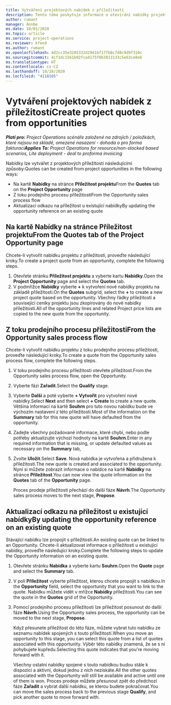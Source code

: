 ```yaml
---
title: Vytváření projektových nabídek z příležitostí
description: Tento téma poskytuje informace o otevírání nabídky projektu z příležitosti.
author: rumant
manager: Annbe
ms.date: 10/01/2020
ms.topic: article
ms.service: project-operations
ms.reviewer: kfend
ms.author: rumant
ms.openlocfilehash: 4d2cc35e3205332d2941bf17fb8c7d8c9d9f310c
ms.sourcegitcommit: 4cf1dc1561b92fca4175f0b3813133c5e63ce8e6
ms.translationtype: HT
ms.contentlocale: cs-CZ
ms.lasthandoff: 10/28/2020
ms.locfileid: "4118105"
---
```

# <a name="create-project-quotes-from-opportunities"></a><span data-ttu-id="57a7c-103">Vytváření projektových nabídek z příležitostí</span><span class="sxs-lookup"><span data-stu-id="57a7c-103">Create project quotes from opportunities</span></span>

<span data-ttu-id="57a7c-104">_**Platí pro:** Project Operations scénáře založené na zdrojích / položkách, které nejsou na skladě, omezené nasazení - dohoda o pro forma fakturaci_</span><span class="sxs-lookup"><span data-stu-id="57a7c-104">_**Applies To:** Project Operations for resource/non-stocked based scenarios, Lite deployment - deal to proforma invoicing_</span></span>

<span data-ttu-id="57a7c-105">Nabídky lze vytvářet z projektových příležitostí následujícími způsoby:</span><span class="sxs-lookup"><span data-stu-id="57a7c-105">Quotes can be created from project opportunities in the following ways:</span></span>

- <span data-ttu-id="57a7c-106">Na kartě **Nabídky** na stránce **Příležitost projektu**</span><span class="sxs-lookup"><span data-stu-id="57a7c-106">From the **Quotes** tab on the **Project Opportunity** page</span></span>
- <span data-ttu-id="57a7c-107">Z toku prodejního procesu příležitosti</span><span class="sxs-lookup"><span data-stu-id="57a7c-107">From the Opportunity sales process flow</span></span>
- <span data-ttu-id="57a7c-108">Aktualizací odkazu na příležitost u existující nabídky</span><span class="sxs-lookup"><span data-stu-id="57a7c-108">By updating the opportunity reference on an existing quote</span></span>

## <a name="from-the-quotes-tab-of-the-project-opportunity-page"></a><span data-ttu-id="57a7c-109">Na kartě Nabídky na stránce Příležitost projektu</span><span class="sxs-lookup"><span data-stu-id="57a7c-109">From the Quotes tab of the Project Opportunity page</span></span>

<span data-ttu-id="57a7c-110">Chcete-li vytvořit nabídku projektu z příležitosti, proveďte následující kroky.</span><span class="sxs-lookup"><span data-stu-id="57a7c-110">To create a project quote from an opportunity, complete the following steps.</span></span>

1. <span data-ttu-id="57a7c-111">Otevřete stránku **Příležitost projektu** a vyberte kartu **Nabídky**.</span><span class="sxs-lookup"><span data-stu-id="57a7c-111">Open the **Project Opportunity** page and select the **Quotes** tab.</span></span> 
2. <span data-ttu-id="57a7c-112">V podmřížce **Nabídky** vyberte **+** k vytvoření nové nabídky projektu na základě příležitosti.</span><span class="sxs-lookup"><span data-stu-id="57a7c-112">On the **Quotes** subgrid, select the **+** to create a new project quote based on the opportunity.</span></span> <span data-ttu-id="57a7c-113">Všechny řádky příležitostí a související ceníky projektu jsou zkopírovány do nové nabídky příležitosti.</span><span class="sxs-lookup"><span data-stu-id="57a7c-113">All of the opportunity lines and related Project price lists are copied to the new quote from the opportunity.</span></span>

## <a name="from-the-opportunity-sales-process-flow"></a><span data-ttu-id="57a7c-114">Z toku prodejního procesu příležitosti</span><span class="sxs-lookup"><span data-stu-id="57a7c-114">From the Opportunity sales process flow</span></span>

<span data-ttu-id="57a7c-115">Chcete-li vytvořit nabídku projektu z toku prodejního procesu příležitosti, proveďte následující kroky.</span><span class="sxs-lookup"><span data-stu-id="57a7c-115">To create a quote from the Opportunity sales process flow, complete the following steps.</span></span>

1. <span data-ttu-id="57a7c-116">V toku prodejního procesu příležitosti otevřete příležitost.</span><span class="sxs-lookup"><span data-stu-id="57a7c-116">From the Opportunity sales process flow, open the Opportunity.</span></span>
2. <span data-ttu-id="57a7c-117">Vyberte fázi **Zařadit**.</span><span class="sxs-lookup"><span data-stu-id="57a7c-117">Select the **Qualify** stage.</span></span> 
3. <span data-ttu-id="57a7c-118">Vyberte **Další** a poté vyberte **+ Vytvořit** pro vytvoření nové nabídky.</span><span class="sxs-lookup"><span data-stu-id="57a7c-118">Select **Next** and then select **+ Create** to create a new quote.</span></span> <span data-ttu-id="57a7c-119">Většina informací na kartě **Souhrn** pro tuto novou nabídku bude ve výchozím nastavení z této příležitosti.</span><span class="sxs-lookup"><span data-stu-id="57a7c-119">Most of the information on the **Summary** tab for this new quote will have defaulted from the opportunity.</span></span> 
4. <span data-ttu-id="57a7c-120">Zadejte všechny požadované informace, které chybí, nebo podle potřeby aktualizujte výchozí hodnoty na kartě **Souhrn**.</span><span class="sxs-lookup"><span data-stu-id="57a7c-120">Enter in any required information that is missing, or update defaulted values as necessary on the **Summary** tab,</span></span>
5. <span data-ttu-id="57a7c-121">Zvolte **Uložit**.</span><span class="sxs-lookup"><span data-stu-id="57a7c-121">Select **Save**.</span></span> <span data-ttu-id="57a7c-122">Nová nabídka je vytvořena a přidružena k příležitosti.</span><span class="sxs-lookup"><span data-stu-id="57a7c-122">The new quote is created and associated to the opportunity.</span></span> <span data-ttu-id="57a7c-123">Nyní si můžete zobrazit informace o nabídce na kartě **Nabídky** na stránce **Příležitost**.</span><span class="sxs-lookup"><span data-stu-id="57a7c-123">You can now view the quote information on the **Quotes** tab of the **Opportunity** page.</span></span> 

   <span data-ttu-id="57a7c-124">Proces prodeje příležitosti přechází do další fáze **Návrh**.</span><span class="sxs-lookup"><span data-stu-id="57a7c-124">The Opportunity sales process moves to the next stage, **Propose**.</span></span>


## <a name="by-updating-the-opportunity-reference-on-an-existing-quote"></a><span data-ttu-id="57a7c-125">Aktualizací odkazu na příležitost u existující nabídky</span><span class="sxs-lookup"><span data-stu-id="57a7c-125">By updating the opportunity reference on an existing quote</span></span>

<span data-ttu-id="57a7c-126">Stávající nabídku lze propojit s příležitostí.</span><span class="sxs-lookup"><span data-stu-id="57a7c-126">An existing quote can be linked to an Opportunity.</span></span> <span data-ttu-id="57a7c-127">Chcete-li aktualizovat informace o příležitosti u existující nabídky, proveďte následující kroky.</span><span class="sxs-lookup"><span data-stu-id="57a7c-127">Complete the following steps to update the Opportunity information on an existing quote.</span></span>

1. <span data-ttu-id="57a7c-128">Otevřete stránku **Nabídka** a vyberte kartu **Souhrn**.</span><span class="sxs-lookup"><span data-stu-id="57a7c-128">Open the **Quote** page and select the **Summary** tab.</span></span>
2. <span data-ttu-id="57a7c-129">V poli **Příležitost** vyberte příležitost, kterou chcete propojit s nabídkou.</span><span class="sxs-lookup"><span data-stu-id="57a7c-129">In the **Opportunity** field, select the opportunity that you want to link to the quote.</span></span> <span data-ttu-id="57a7c-130">Nabídku můžete vidět v mřížce **Nabídky** příležitosti.</span><span class="sxs-lookup"><span data-stu-id="57a7c-130">You can see the quote in the **Quotes** grid of the Opportunity.</span></span> 
3. <span data-ttu-id="57a7c-131">Pomocí prodejního procesu příležitosti lze příležitost posunout do další fáze **Návrh**.</span><span class="sxs-lookup"><span data-stu-id="57a7c-131">Using the Opportunity sales process, the opportunity can be moved to the next stage, **Propose**.</span></span> 

   <span data-ttu-id="57a7c-132">Když přesunete příležitost do této fáze, můžete vybrat tuto nabídku ze seznamu nabídek spojených s touto příležitostí.</span><span class="sxs-lookup"><span data-stu-id="57a7c-132">When you move an opportunity to this stage, you can select this quote from a list of quotes associated with this opportunity.</span></span> <span data-ttu-id="57a7c-133">Výběr této nabídky znamená, že se s ní pohybujete kupředu.</span><span class="sxs-lookup"><span data-stu-id="57a7c-133">Selecting this quote indicates that you're moving forward with it.</span></span>

   <span data-ttu-id="57a7c-134">Všechny ostatní nabídky spojené s touto nabídkou budou stále k dispozici a aktivní, dokud jednu z nich nezískáte.</span><span class="sxs-lookup"><span data-stu-id="57a7c-134">All the other quotes associated with the Opportunity will still be available and active until one of them is won.</span></span> <span data-ttu-id="57a7c-135">Proces prodeje můžete přesunout zpět do předchozí fáze **Zařadit** a vybrat další nabídku, se kterou budete pokračovat.</span><span class="sxs-lookup"><span data-stu-id="57a7c-135">You can move the sales process back to the previous stage **Qualify**, and pick another quote to move forward with.</span></span>

